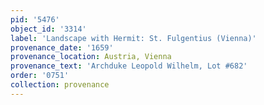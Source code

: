 ```yaml
---
pid: '5476'
object_id: '3314'
label: 'Landscape with Hermit: St. Fulgentius (Vienna)'
provenance_date: '1659'
provenance_location: Austria, Vienna
provenance_text: 'Archduke Leopold Wilhelm, Lot #682'
order: '0751'
collection: provenance
---
```

